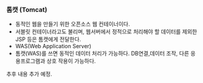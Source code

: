 ### 톰캣 (Tomcat)

- 동적인 웹을 만들기 위한 오픈소스 웹 컨테이너이다.
- 서블릿 컨테이너라고도 불리며, 웹서버에서 정적으로 처리해야 할 데이터를 제외한 JSP 등은 톰캣에게 전달한다.
- WAS(Web Application Server)
- 톰캣(WAS)를 쓰면 동적인 데이터 처리가 가능하다. DB연결,데이터 조작, 다른 응용프로그램과 상호 작용이 가능하다.

추후 내용 추가 예정.
